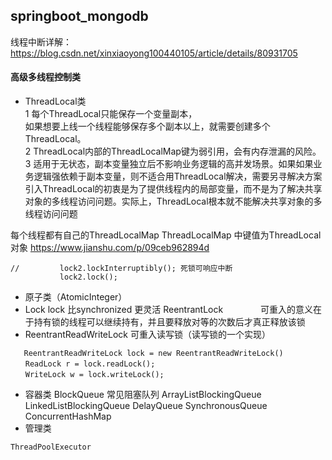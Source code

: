 ## springboot_mongodb
线程中断详解：  
https://blog.csdn.net/xinxiaoyong100440105/article/details/80931705
#### 高级多线程控制类  
- ThreadLocal类  
1 每个ThreadLocal只能保存一个变量副本，   
如果想要上线一个线程能够保存多个副本以上，就需要创建多个ThreadLocal。  
2 ThreadLocal内部的ThreadLocalMap键为弱引用，会有内存泄漏的风险。  
3 适用于无状态，副本变量独立后不影响业务逻辑的高并发场景。如果如果业务逻辑强依赖于副本变量，则不适合用ThreadLocal解决，需要另寻解决方案  
引入ThreadLocal的初衷是为了提供线程内的局部变量，而不是为了解决共享对象的多线程访问问题。实际上，ThreadLocal根本就不能解决共享对象的多线程访问问题

每个线程都有自己的ThreadLocalMap  ThreadLocalMap 中键值为ThreadLocal对象  https://www.jianshu.com/p/09ceb962894d
```
//         lock2.lockInterruptibly(); 死锁可响应中断
           lock2.lock();
```

- 原子类（AtomicInteger）
- Lock
lock 比synchronized 更灵活
ReentrantLock　　　　
可重入的意义在于持有锁的线程可以继续持有，并且要释放对等的次数后才真正释放该锁
- ReentrantReadWriteLock  可重入读写锁（读写锁的一个实现）　
```
   ReentrantReadWriteLock lock = new ReentrantReadWriteLock()
　　ReadLock r = lock.readLock();
　　WriteLock w = lock.writeLock();
```
- 容器类
BlockQueue
常见阻塞队列
ArrayListBlockingQueue
LinkedListBlockingQueue
DelayQueue
SynchronousQueue
ConcurrentHashMap   
- 管理类
```
ThreadPoolExecutor

```
